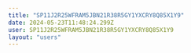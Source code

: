 ```yaml
---
title: "SP11J2R25WFRAM5JBN21R38R5GY1YXCRY8Q85X1Y9"
date: 2024-05-23T11:48:24.299Z
user: SP11J2R25WFRAM5JBN21R38R5GY1YXCRY8Q85X1Y9
layout: "users"
---
```

    